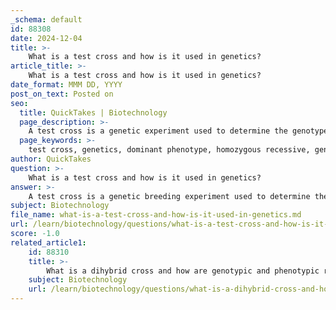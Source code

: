 ```yaml
---
_schema: default
id: 88308
date: 2024-12-04
title: >-
    What is a test cross and how is it used in genetics?
article_title: >-
    What is a test cross and how is it used in genetics?
date_format: MMM DD, YYYY
post_on_text: Posted on
seo:
  title: QuickTakes | Biotechnology
  page_description: >-
    A test cross is a genetic experiment used to determine the genotype of an organism with a dominant phenotype by crossing it with a homozygous recessive individual. This method helps identify whether the dominant phenotype parent is homozygous dominant or heterozygous.
  page_keywords: >-
    test cross, genetics, dominant phenotype, homozygous recessive, genotype, Gregor Mendel, pea plants, inheritance, yellow pea plant, green pea plant, offspring phenotypes, alleles, genetic makeup, genetic testing techniques
author: QuickTakes
question: >-
    What is a test cross and how is it used in genetics?
answer: >-
    A test cross is a genetic breeding experiment used to determine the genotype of an organism exhibiting a dominant phenotype. This method involves crossing the organism of unknown genotype with a homozygous recessive individual. The primary purpose of a test cross is to ascertain whether the dominant phenotype parent is homozygous dominant (having two copies of the dominant allele) or heterozygous (having one dominant and one recessive allele).\n\nThe concept of the test cross was first employed by Gregor Mendel during his studies of pea plants, where he sought to understand the inheritance of traits. For example, if a yellow pea plant (dominant phenotype) is crossed with a homozygous recessive green pea plant, the resulting offspring's phenotypes can reveal the genotype of the yellow parent. If all offspring display the dominant yellow trait, the yellow parent is homozygous dominant (YY). However, if some offspring exhibit the recessive green trait, the yellow parent must be heterozygous (Yy).\n\nIn summary, a test cross is a powerful tool in genetics that allows scientists to determine the genetic makeup of an organism by analyzing the phenotypes of its offspring. This method remains relevant today, providing foundational knowledge for more advanced genetic testing techniques.
subject: Biotechnology
file_name: what-is-a-test-cross-and-how-is-it-used-in-genetics.md
url: /learn/biotechnology/questions/what-is-a-test-cross-and-how-is-it-used-in-genetics
score: -1.0
related_article1:
    id: 88310
    title: >-
        What is a dihybrid cross and how are genotypic and phenotypic ratios determined?
    subject: Biotechnology
    url: /learn/biotechnology/questions/what-is-a-dihybrid-cross-and-how-are-genotypic-and-phenotypic-ratios-determined
---
```


&nbsp;